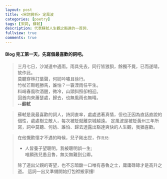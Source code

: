 ```yaml
---
layout: post
title: <宋詞賞析> 定風波
categories: [poetry]
tags: [宋詞, 蘇軾]
description: 代表蘇軾人生觀之豁達的一首詞.
fullview: true
comments: true
---
```




#### Blog 完工第一天，先寫個最喜歡的詞吧。
>三月七日，沙湖道中遇雨。雨具先去，同行皆狼狽，餘獨不覺，已而遂晴，故作此。  
>莫聽穿林打葉聲，何妨吟嘯且徐行。  
>竹杖芒鞋輕勝馬，誰怕？一簑湮雨任平生。  
>料峭春風吹酒醒，微冷，山頭斜照卻相迎。  
>回首向來蕭瑟處，歸去，也無風雨也無晴。  
>								**--蘇軾**


>蘇軾是我最喜歡的詞人，詩詞直率，處處透著真情，但也正因為直話直說的個性，處處樹立敵人，每次被貶就離京城越遠。
>定風波是被貶黃州三年所寫，詞中莫聽、何妨、誰怕、歸去透露出豁達爽快的人生觀，我猶喜歡。


>在他慨歎懷才不遇的時候，兒子剛出世，作`洗兒`:
>* 人皆養子望聰明，我被聰明誤一生;  
>  唯願孩兒愚且魯，無災無難到公卿。
>
>除了道出父親的寄望，也不忘暗酸一口唯有愚魯之士，庸庸碌碌才是高升之道。
>這詞一出又準備開始打包袱搬家摟!
